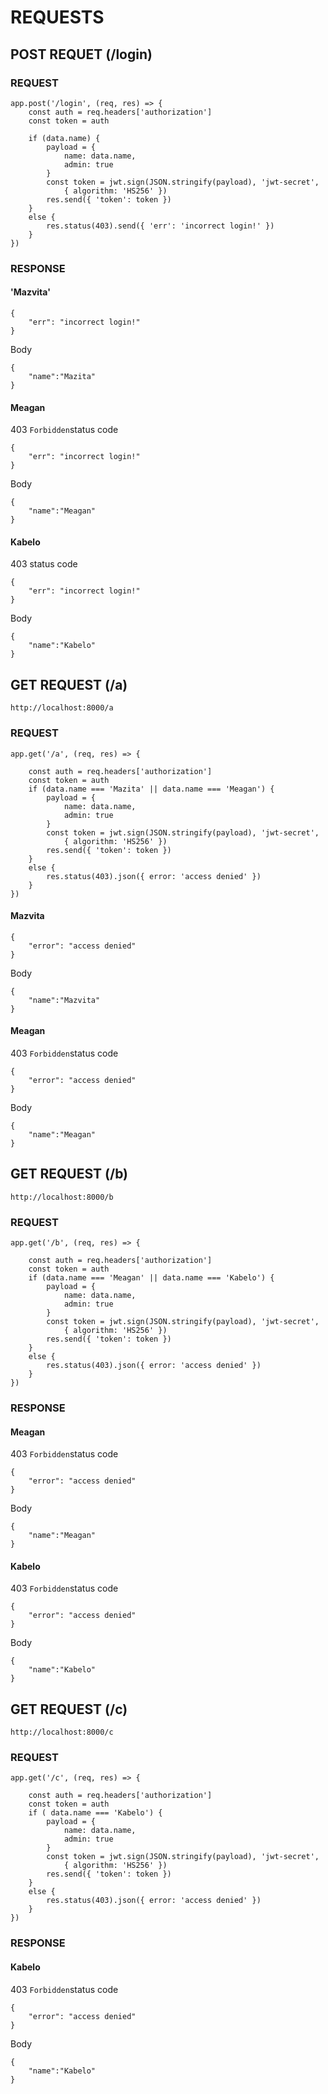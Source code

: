 # REQUESTS 

## POST REQUET (/login)

### REQUEST
```
app.post('/login', (req, res) => {
    const auth = req.headers['authorization']
    const token = auth

    if (data.name) {
        payload = {
            name: data.name,
            admin: true
        }
        const token = jwt.sign(JSON.stringify(payload), 'jwt-secret',
            { algorithm: 'HS256' })
        res.send({ 'token': token })
    }
    else {
        res.status(403).send({ 'err': 'incorrect login!' })
    }
})
```
### RESPONSE
#### 'Mazvita'
```
{
    "err": "incorrect login!"
}
```
Body
```
{
    "name":"Mazita"
}
```
#### Meagan
403 `Forbidden`status code
```
{
    "err": "incorrect login!"
}
```
Body
```
{
    "name":"Meagan"
}
```
#### Kabelo

403 status code
```
{
    "err": "incorrect login!"
}
```
Body
```
{
    "name":"Kabelo"
}
```
## GET REQUEST (/a)
```
http://localhost:8000/a
```
### REQUEST
```
app.get('/a', (req, res) => {

    const auth = req.headers['authorization']
    const token = auth
    if (data.name === 'Mazita' || data.name === 'Meagan') {
        payload = {
            name: data.name,
            admin: true
        }
        const token = jwt.sign(JSON.stringify(payload), 'jwt-secret',
            { algorithm: 'HS256' })
        res.send({ 'token': token })
    }
    else {
        res.status(403).json({ error: 'access denied' })
    }
})
```
#### Mazvita
```
{
    "error": "access denied"
}
```
Body
```
{
    "name":"Mazvita"
}
```
#### Meagan
403 `Forbidden`status code
```
{
    "error": "access denied"
}
```
Body
```
{
    "name":"Meagan"
}
```
## GET REQUEST (/b)
```
http://localhost:8000/b
```

### REQUEST
```
app.get('/b', (req, res) => {

    const auth = req.headers['authorization']
    const token = auth
    if (data.name === 'Meagan' || data.name === 'Kabelo') {
        payload = {
            name: data.name,
            admin: true
        }
        const token = jwt.sign(JSON.stringify(payload), 'jwt-secret',
            { algorithm: 'HS256' })
        res.send({ 'token': token })
    }
    else {
        res.status(403).json({ error: 'access denied' })
    }
})

```
### RESPONSE
#### Meagan
403 `Forbidden`status code

```
{
    "error": "access denied"
}

```
Body
```
{
    "name":"Meagan"
}
```
#### Kabelo
403 `Forbidden`status code

```
{
    "error": "access denied"
}
```
Body
```
{
    "name":"Kabelo"
}
```
## GET REQUEST (/c)
```
http://localhost:8000/c
```
### REQUEST
```
app.get('/c', (req, res) => {

    const auth = req.headers['authorization']
    const token = auth
    if ( data.name === 'Kabelo') {
        payload = {
            name: data.name,
            admin: true
        }
        const token = jwt.sign(JSON.stringify(payload), 'jwt-secret',
            { algorithm: 'HS256' })
        res.send({ 'token': token })
    }
    else {
        res.status(403).json({ error: 'access denied' })
    }
})
```
### RESPONSE
#### Kabelo
403 `Forbidden`status code
```
{
    "error": "access denied"
}
```
Body
```
{
    "name":"Kabelo"
}
```
